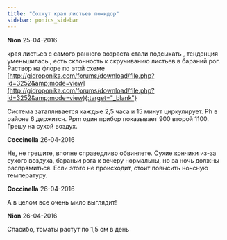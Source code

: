 ```yaml
---
title: "Сохнут края листьев помидор"
sidebar: ponics_sidebar
---
```


**Nion** 25-04-2016

края листьев с самого раннего возраста стали подсыхать , тенденция уменьшилась , есть склонность к скручиванию листьев в бараний рог. Раствор на флоре по этой схеме [http://gidroponika.com/forums/download/file.php?id=3252&amp;mode=view](http://gidroponika.com/forums/download/file.php?id=3252&amp;mode=view){:target="_blank"}

Система затапливается каждые 2,5 часа и 15 минут циркулирует. Ph в районе 6 держится. Ppm один прибор показывает 900 второй 1100. Грешу на сухой воздух. 



**Coccinella** 26-04-2016

Не, не грешите, вполне справедливо обвиняете. Сухие кончики из-за сухого воздуха, бараньи рога к вечеру нормальны, но за ночь должны распрямиться. Если этого не происходит, стоит повысить ночсную температуру.


**Coccinella** 26-04-2016

А в целом все очень мило выглядит!


**Nion** 26-04-2016

Спасибо, томаты растут по 1,5 см в день




